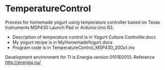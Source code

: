 # TemperatureControl
Process for homemade yogurt using temperature controller based on Texas Instruments MSP430 Launch Pad or Arduino Uno R3.  

- Description of temperature control is in Yogurt Culture Controller.docx
- My yogurt recipe is in MyHomemadeYogurt.docx
- Program code is in TemperatureControl_MSP430_20Oct.ino

Development environment for TI is Energia version 0101E0013.  Reference http://energia.nu/

